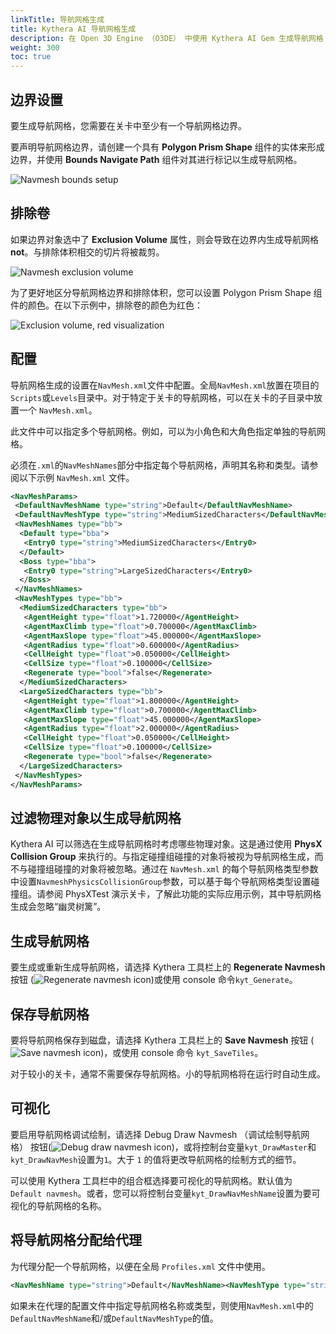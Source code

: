 ```yaml
---
linkTitle: 导航网格生成
title: Kythera AI 导航网格生成
description: 在 Open 3D Engine （O3DE） 中使用 Kythera AI Gem 生成导航网格
weight: 300
toc: true
---
```


## 边界设置

要生成导航网格，您需要在关卡中至少有一个导航网格边界。

要声明导航网格边界，请创建一个具有 **Polygon Prism Shape** 组件的实体来形成边界，并使用 **Bounds Navigate Path** 组件对其进行标记以生成导航网格。

![Navmesh bounds setup](/images/user-guide/gems/kythera-ai/navmesh-generation-bounds-setup.png)

## 排除卷

如果边界对象选中了 **Exclusion Volume** 属性，则会导致在边界内生成导航网格 **not**。与排除体积相交的切片将被裁剪。

![Navmesh exclusion volume](/images/user-guide/gems/kythera-ai/navmesh-generation-exclusion-volumes.png)

为了更好地区分导航网格边界和排除体积，您可以设置 Polygon Prism Shape 组件的颜色。在以下示例中，排除卷的颜色为红色：

![Exclusion volume, red visualization](/images/user-guide/gems/kythera-ai/navmesh-generation-exclusion-volumes-red.png)

## 配置

导航网格生成的设置在`NavMesh.xml`文件中配置。全局`NavMesh.xml`放置在项目的`Scripts`或`Levels`目录中。对于特定于关卡的导航网格，可以在关卡的子目录中放置一个 `NavMesh.xml`。

此文件中可以指定多个导航网格。例如，可以为小角色和大角色指定单独的导航网格。

必须在`.xml`的`NavMeshNames`部分中指定每个导航网格，声明其名称和类型。请参阅以下示例 `NavMesh.xml` 文件。

```xml
<NavMeshParams>
 <DefaultNavMeshName type="string">Default</DefaultNavMeshName>
 <DefaultNavMeshType type="string">MediumSizedCharacters</DefaultNavMeshType>
 <NavMeshNames type="bb">
  <Default type="bba">
   <Entry0 type="string">MediumSizedCharacters</Entry0>
  </Default>
  <Boss type="bba">
   <Entry0 type="string">LargeSizedCharacters</Entry0>
  </Boss>
 </NavMeshNames>
 <NavMeshTypes type="bb">
  <MediumSizedCharacters type="bb">
   <AgentHeight type="float">1.720000</AgentHeight>
   <AgentMaxClimb type="float">0.700000</AgentMaxClimb>
   <AgentMaxSlope type="float">45.000000</AgentMaxSlope>
   <AgentRadius type="float">0.600000</AgentRadius>
   <CellHeight type="float">0.050000</CellHeight>
   <CellSize type="float">0.100000</CellSize>
   <Regenerate type="bool">false</Regenerate>
  </MediumSizedCharacters>
  <LargeSizedCharacters type="bb">
   <AgentHeight type="float">1.800000</AgentHeight>
   <AgentMaxClimb type="float">0.700000</AgentMaxClimb>
   <AgentMaxSlope type="float">45.000000</AgentMaxSlope>
   <AgentRadius type="float">2.000000</AgentRadius>
   <CellHeight type="float">0.050000</CellHeight>
   <CellSize type="float">0.100000</CellSize>
   <Regenerate type="bool">false</Regenerate>
  </LargeSizedCharacters>
 </NavMeshTypes>
</NavMeshParams>
```
## 过滤物理对象以生成导航网格

Kythera AI 可以筛选在生成导航网格时考虑哪些物理对象。这是通过使用 **PhysX Collision Group** 来执行的。与指定碰撞组碰撞的对象将被视为导航网格生成，而不与碰撞组碰撞的对象将被忽略。通过在 `NavMesh.xml` 的每个导航网格类型参数中设置`NavmeshPhysicsCollisionGroup`参数，可以基于每个导航网格类型设置碰撞组。请参阅 PhysXTest 演示关卡，了解此功能的实际应用示例，其中导航网格生成会忽略“幽灵树篱”。

## 生成导航网格

要生成或重新生成导航网格，请选择 Kythera 工具栏上的 **Regenerate Navmesh** 按钮 (![Regenerate navmesh icon](/images/user-guide/gems/kythera-ai/toolbar-generate-navmesh.png))或使用 console 命令`kyt_Generate`。

## 保存导航网格

要将导航网格保存到磁盘，请选择 Kythera 工具栏上的 **Save Navmesh** 按钮 (![Save navmesh icon](/images/user-guide/gems/kythera-ai/toolbar-save-navmesh.png))，或使用 console 命令 `kyt_SaveTiles`。

对于较小的关卡，通常不需要保存导航网格。小的导航网格将在运行时自动生成。

## 可视化

要启用导航网格调试绘制，请选择 Debug Draw Navmesh （调试绘制导航网格） 按钮(![Debug draw navmesh icon](/images/user-guide/gems/kythera-ai/toolbar-debug-draw-navmesh.png))，或将控制台变量`kyt_DrawMaster`和`kyt_DrawNavMesh`设置为`1`。大于 `1` 的值将更改导航网格的绘制方式的细节。

可以使用 Kythera 工具栏中的组合框选择要可视化的导航网格。默认值为 `Default navmesh`。或者，您可以将控制台变量`kyt_DrawNavMeshName`设置为要可视化的导航网格的名称。

## 将导航网格分配给代理

为代理分配一个导航网格，以便在全局 `Profiles.xml` 文件中使用。

```xml
<NavMeshName type="string">Default</NavMeshName><NavMeshType type="string">MediumSizedCharacters</NavMeshType>
```

如果未在代理的配置文件中指定导航网格名称或类型，则使用`NavMesh.xml`中的`DefaultNavMeshName`和/或`DefaultNavMeshType`的值。
